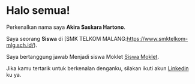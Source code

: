 # Halo semua! 

Perkenalkan nama saya **Akira Saskara Hartono**.<br>

Saya seorang **Siswa** di [SMK TELKOM MALANG:https://www.smktelkom-mlg.sch.id/).<br>

Saya bertanggung jawab Menjadi siswa Moklet [Siswa Moklet](https://www.smktelkom-mlg.sch.id/).<br>

Jika kamu tertarik untuk berkenalan denganku, silakan ikuti akun [Linkedin](https://www.linkedin.com/in/akira-hartono-6673a6339/) ku ya.
